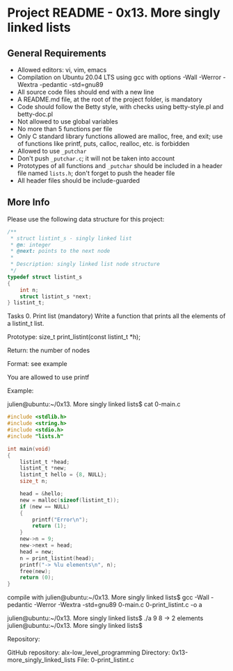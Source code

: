 # Project README - 0x13. More singly linked lists

## General Requirements
- Allowed editors: vi, vim, emacs
- Compilation on Ubuntu 20.04 LTS using gcc with options -Wall -Werror -Wextra -pedantic -std=gnu89
- All source code files should end with a new line
- A README.md file, at the root of the project folder, is mandatory
- Code should follow the Betty style, with checks using betty-style.pl and betty-doc.pl
- Not allowed to use global variables
- No more than 5 functions per file
- Only C standard library functions allowed are malloc, free, and exit; use of functions like printf, puts, calloc, realloc, etc. is forbidden
- Allowed to use `_putchar`
- Don't push `_putchar.c`; it will not be taken into account
- Prototypes of all functions and `_putchar` should be included in a header file named `lists.h`; don't forget to push the header file
- All header files should be include-guarded

## More Info
Please use the following data structure for this project:

```c
/**
 * struct listint_s - singly linked list
 * @n: integer
 * @next: points to the next node
 *
 * Description: singly linked list node structure
 */
typedef struct listint_s
{
    int n;
    struct listint_s *next;
} listint_t;
```
Tasks
0. Print list (mandatory)
Write a function that prints all the elements of a listint_t list.

Prototype: size_t print_listint(const listint_t *h);

Return: the number of nodes

Format: see example

You are allowed to use printf

Example:

julien@ubuntu:~/0x13. More singly linked lists$ cat 0-main.c 
```c
#include <stdlib.h>
#include <string.h>
#include <stdio.h>
#include "lists.h"

int main(void)
{
    listint_t *head;
    listint_t *new;
    listint_t hello = {8, NULL};
    size_t n;

    head = &hello;
    new = malloc(sizeof(listint_t));
    if (new == NULL)
    {
        printf("Error\n");
        return (1);
    }
    new->n = 9;
    new->next = head;
    head = new;
    n = print_listint(head);
    printf("-> %lu elements\n", n);
    free(new);
    return (0);
}
```

compile with julien@ubuntu:~/0x13. More singly linked lists$ gcc -Wall -pedantic -Werror -Wextra -std=gnu89 0-main.c 0-print_listint.c -o a

julien@ubuntu:~/0x13. More singly linked lists$ ./a 
9
8
-> 2 elements
julien@ubuntu:~/0x13. More singly linked lists$


Repository:

GitHub repository: alx-low_level_programming
Directory: 0x13-more_singly_linked_lists
File: 0-print_listint.c
